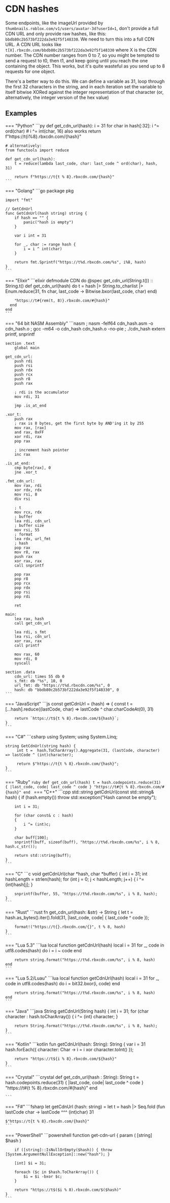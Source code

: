 # CDN hashes
Some endpoints, like the imageUrl provided by `thumbnails.roblox.com/v1/users/avatar-3d?userId=1`, don't provide a full
CDN URL and only provide raw hashes, like this: `bbdb80c2b573bf222da3e92f5f148330`.
We need to turn this into a full CDN URL. 
A CDN URL looks like `t[X].rbxcdn.com/bbdb80c2b573bf222da3e92f5f148330` where X is the CDN number.
The CDN number ranges from 0 to 7, so you might be tempted to send a request to t0, then t1, and keep going until you
reach the one containing the object. This works, but it's quite wasteful as you send up to 8 requests for one object.

There's a better way to do this. We can define a variable as 31, loop through the first 32 characters in the string,
and in each iteration set the variable to itself bitwise XORed against the integer representation of that character 
(or, alternatively, the integer version of the hex value)

## Examples

=== "Python"
    ```py
    def get_cdn_url(hash):
    i = 31
    for char in hash[:32]:
        i ^= ord(char)  # i ^= int(char, 16) also works
    return f"https://t{i%8}.rbxcdn.com/{hash}"

    # alternatively:
    from functools import reduce
    
    def get_cdn_url(hash):
        t = reduce(lambda last_code, char: last_code ^ ord(char), hash, 31)
        
        return f"https://t{t % 8}.rbxcdn.com/{hash}"
    ```
=== "Golang"
    ```go
	package pkg

	import "fmt"

	// GetCdnUrl
	func GetCdnUrl(hash string) string {
		if hash == "" {
			panic("hash is empty")
		}

		var i int = 31

		for _, char := range hash {
			i = i ^ int(char)
		}

		return fmt.Sprintf("https://t%d.rbxcdn.com/%s", i%8, hash)
	}
    ```
=== "Elixir"
    ```elixir
    defmodule CDN do
      @spec get_cdn_url(String.t()) :: String.t()
      def get_cdn_url(hash) do
        t = hash
        |> String.to_charlist
        |> Enum.reduce(31, fn char, last_code -> Bitwise.bxor(last_code, char) end)

        "https://t#{rem(t, 8)}.rbxcdn.com/#{hash}"
      end
    end
    ```
=== "64 bit NASM Assembly"
    ```nasm
    ; nasm -felf64 cdn_hash.asm -o cdn_hash.o
    ; gcc -m64 -o cdn_hash cdn_hash.o -no-pie
    ; ./cdn_hash
    extern printf, snprintf

    section .text
        global main

    get_cdn_url:
        push rdi
        push rsi
        push rdx
        push rcx
        push r8
        push rax

        ; rdi is the accumulator
        mov rdi, 31

        jmp .is_at_end

    .xor_t:
        push rax
        ; rax is 8 bytes, get the first byte by AND'ing it by 255
        mov rax, [rax]
        and rax, 0xFF
        xor rdi, rax
        pop rax

        ; increment hash pointer
        inc rax

    .is_at_end:
        cmp byte[rax], 0
        jne .xor_t

    .fmt_cdn_url:
        mov rax, rdi
        xor rdx, rdx
        mov rsi, 8
        div rsi

        ; t
        mov rcx, rdx
        ; buffer
        lea rdi, cdn_url
        ; buffer size
        mov rsi, 55
        ; format
        lea rdx, url_fmt
        ; hash
        pop rax
        mov r8, rax
        push rax
        xor rax, rax
        call snprintf

        pop rax
        pop r8
        pop rcx
        pop rdx
        pop rsi
        pop rdi

        ret

    main:
        lea rax, hash
        call get_cdn_url

        lea rdi, s_fmt
        lea rsi, cdn_url
        xor rax, rax
        call printf

        mov rax, 60
        mov rdi, 0
        syscall

    section .data
        cdn_url: times 55 db 0
        s_fmt: db "%s", 10, 0
        url_fmt: db "https://t%d.rbxcdn.com/%s", 0
        hash: db "bbdb80c2b573bf222da3e92f5f148330", 0
    ```
=== "JavaScript"
    ```js
    const getCdnUrl = (hash) => {
        const t = [...hash].reduce((lastCode, char) => lastCode ^ char.charCodeAt(0), 31)
    
        return `https://t${t % 8}.rbxcdn.com/${hash}`;
    }
    ```
=== "C#"
    ```csharp
    using System;
    using System.Linq;
    
    string GetCdnUrl(string hash) {
         int t =  hash.ToCharArray().Aggregate(31, (lastCode, character) => lastCode ^ (int)character);
     
         return $"https://t{t % 8}.rbxcdn.com/{hash}";
    }
    ```
=== "Ruby"
    ```ruby
    def get_cdn_url(hash)
      t = hash.codepoints.reduce(31) { |last_code, code| last_code ^ code }
      "https://t#{t % 8}.rbxcdn.com/#{hash}"
    end
    ```
=== "C++"
    ```cpp
    std::string getCdnUrl(const std::string& hash)
    {
        if (hash.empty()) throw std::exception("Hash cannot be empty");
    
        int i = 31;
    
        for (char const& c : hash)
        {
            i ^= (int)c;
        }
    
        char buff[100];
        snprintf(buff, sizeof(buff), "https://t%d.rbxcdn.com/%s", i % 8, hash.c_str());
    
        return std::string(buff);
    }
    ```
=== "C"
    ```c
    void getCdnUrl(char *hash, char *buffer) {
        int i = 31;
        int hashLength = strlen(hash);
        for (int j = 0; j < hashLength; j++) {
            i ^= (int)hash[j];
        }
    
        snprintf(buffer, 55, "https://t%d.rbxcdn.com/%s", i % 8, hash);
    }
    ```
=== "Rust"
    ```rust
    fn get_cdn_url(hash: &str) -> String {
        let t = hash.as_bytes().iter().fold(31, |last_code, code| {
            last_code ^ code
        });
        
        format!("https://t{}.rbxcdn.com/{}", t % 8, hash)
    }
    ```
=== "Lua 5.3"
    ```lua
    local function getCdnUrl(hash)
        local i = 31
        for _, code in utf8.codes(hash) do
            i = i ~ code
        end
    
        return string.format("https://t%d.rbxcdn.com/%s", i % 8, hash)
    end
    ```
=== "Lua 5.2/Luau"
    ```lua
    local function getCdnUrl(hash)
        local i = 31
        for _, code in utf8.codes(hash) do
            i = bit32.bxor(i, code)
        end
    
        return string.format("https://t%d.rbxcdn.com/%s", i % 8, hash)
    end
    ```
=== "Java"
    ```java
    String getCdnUrl(String hash) {
        int i = 31;
        for (char character : hash.toCharArray()) {
            i ^= (int) character;
        }
            
        return String.format("https://t%d.rbxcdn.com/%s", i % 8, hash);
    }
    ```
=== "Kotlin"
    ```kotlin
    fun getCdnUrl(hash: String): String {
        var i = 31
        hash.forEach({ character: Char ->
            i = i xor character.toInt()
        });
        
        return "https://t${i % 8}.rbxcdn.com/${hash}"
    }
    ```
=== "Crystal"
    ```crystal
    def get_cdn_url(hash : String): String
      t = hash.codepoints.reduce(31) { |last_code, code| last_code ^ code }
      "https://t#{t % 8}.rbxcdn.com/#{hash}"
    end
    
    ```
=== "F#"
    ```fsharp
    let getCdnUrl (hash: string) =
    let t = hash |> Seq.fold (fun lastCode char -> lastCode ^^^ (int)char) 31
    
    $"https://t{t % 8}.rbxcdn.com/{hash}"
    ```
=== "PowerShell"
    ```powershell
    function get-cdn-url {
        param (
            [string] $hash
        )
        
        if ([string]::IsNullOrEmpty($hash)) { throw [System.ArgumentNullException]::new("hash"); }
    
        [int] $i = 31;
    
        foreach ($c in $hash.ToCharArray()) {
            $i = $i -bxor $c;
        }
    
        return "https://t$($i % 8).rbxcdn.com/$($hash)"
    }
    ```
